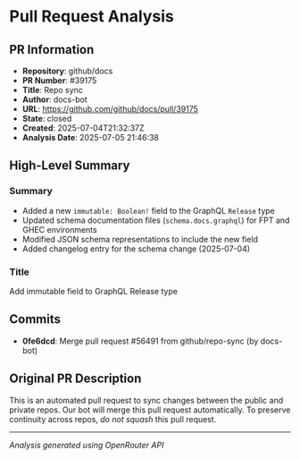 # Pull Request Analysis

## PR Information
- **Repository**: github/docs
- **PR Number**: #39175
- **Title**: Repo sync
- **Author**: docs-bot
- **URL**: https://github.com/github/docs/pull/39175
- **State**: closed
- **Created**: 2025-07-04T21:32:37Z
- **Analysis Date**: 2025-07-05 21:46:38

## High-Level Summary

### Summary
- Added a new `immutable: Boolean!` field to the GraphQL `Release` type  
- Updated schema documentation files (`schema.docs.graphql`) for FPT and GHEC environments  
- Modified JSON schema representations to include the new field  
- Added changelog entry for the schema change (2025-07-04)  

### Title  
Add immutable field to GraphQL Release type

## Commits

- **0fe6dcd**: Merge pull request #56491 from github/repo-sync (by docs-bot)


## Original PR Description


This is an automated pull request to sync changes between the public and private repos.
Our bot will merge this pull request automatically.
To preserve continuity across repos, _do not squash_ this pull request.


---
*Analysis generated using OpenRouter API*
